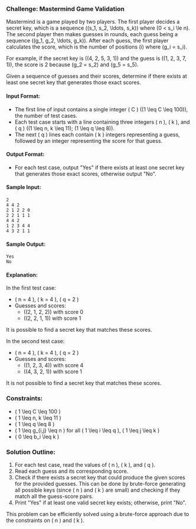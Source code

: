 ### Challenge: Mastermind Game Validation

Mastermind is a game played by two players. The first player decides a secret key, which is a sequence \((s_1, s_2, \ldots, s_k)\) where \(0 < s_i \le n\). The second player then makes guesses in rounds, each guess being a sequence \((g_1, g_2, \ldots, g_k)\). After each guess, the first player calculates the score, which is the number of positions \(i\) where \(g_i = s_i\).

For example, if the secret key is \((4, 2, 5, 3, 1)\) and the guess is \((1, 2, 3, 7, 1)\), the score is 2 because \(g_2 = s_2\) and \(g_5 = s_5\).

Given a sequence of guesses and their scores, determine if there exists at least one secret key that generates those exact scores.

#### Input Format:

- The first line of input contains a single integer \( C \) (\(1 \leq C \leq 100\)), the number of test cases.
- Each test case starts with a line containing three integers \( n \), \( k \), and \( q \) (\(1 \leq n, k \leq 11\); \(1 \leq q \leq 8\)).
- The next \( q \) lines each contain \( k \) integers representing a guess, followed by an integer representing the score for that guess. 

#### Output Format:

- For each test case, output "Yes" if there exists at least one secret key that generates those exact scores, otherwise output "No".

#### Sample Input:

```
2
4 4 2
2 1 2 2 0
2 2 1 1 1
4 4 2
1 2 3 4 4
4 3 2 1 1
```

#### Sample Output:

```
Yes
No
```

#### Explanation:

In the first test case:
- \( n = 4 \), \( k = 4 \), \( q = 2 \)
- Guesses and scores:
  - \((2, 1, 2, 2)\) with score 0
  - \((2, 2, 1, 1)\) with score 1

It is possible to find a secret key that matches these scores.

In the second test case:
- \( n = 4 \), \( k = 4 \), \( q = 2 \)
- Guesses and scores:
  - \((1, 2, 3, 4)\) with score 4
  - \((4, 3, 2, 1)\) with score 1

It is not possible to find a secret key that matches these scores.

### Constraints:

- \( 1 \leq C \leq 100 \)
- \( 1 \leq n, k \leq 11 \)
- \( 1 \leq q \leq 8 \)
- \( 1 \leq g_{i,j} \leq n \) for all \( 1 \leq i \leq q \), \( 1 \leq j \leq k \)
- \( 0 \leq b_i \leq k \)

### Solution Outline:

1. For each test case, read the values of \( n \), \( k \), and \( q \).
2. Read each guess and its corresponding score.
3. Check if there exists a secret key that could produce the given scores for the provided guesses. This can be done by brute-force generating all possible keys (since \( n \) and \( k \) are small) and checking if they match all the guess-score pairs.
4. Print "Yes" if at least one valid secret key exists; otherwise, print "No".

This problem can be efficiently solved using a brute-force approach due to the constraints on \( n \) and \( k \).